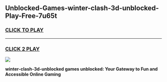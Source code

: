 
## Unblocked-Games-winter-clash-3d-unblocked-Play-Free-7u65t
<h3>
<a href="https://premium76.site?title=winter-clash-3d-unblocked&ref=20M">CLICK TO PLAY</a></h3>
<hr>

<h3>
<a href="https://premium76.site?title=winter-clash-3d-unblocked&ref=20M">CLICK 2 PLAY</a>
  
</h3>

<a href="https://premium76.site?title=winter-clash-3d-unblocked&ref=19M"><img src="https://clearcache.store/games.png"></a>


**winter-clash-3d-unblocked games unblocked: Your Gateway to Fun and Accessible Online Gaming**
